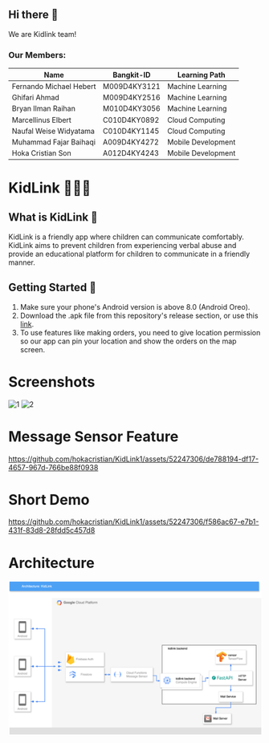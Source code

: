## Hi there 👋

We are Kidlink team!

### Our Members:

| Name                        | Bangkit-ID     | Learning Path      |
|-----------------------------|----------------|--------------------|
| Fernando Michael Hebert     | M009D4KY3121   | Machine Learning   |
| Ghifari Ahmad               | M009D4KY2516   | Machine Learning   |
| Bryan Ilman Raihan          | M010D4KY3056   | Machine Learning   |
| Marcellinus Elbert          | C010D4KY0892   | Cloud Computing    |
| Naufal Weise Widyatama      | C010D4KY1145   | Cloud Computing    |
| Muhammad Fajar Baihaqi      | A009D4KY4272   | Mobile Development |
| Hoka Cristian Son           | A012D4KY4243   | Mobile Development |

# KidLink 👩‍👧‍👦

## What is KidLink 🤔

KidLink is a friendly app where children can communicate comfortably. KidLink aims to prevent children from experiencing verbal abuse and provide an educational platform for children to communicate in a friendly manner.

## Getting Started 📱

1. Make sure your phone's Android version is above 8.0 (Android Oreo).
2. Download the .apk file from this repository's release section, or use this [link](https://drive.google.com/file/d/1r74L_QqCmiQop3JyeTDgj4ZMeTFnuwPf/view).
3. To use features like making orders, you need to give location permission so our app can pin your location and show the orders on the map screen.

# Screenshots
![1](https://github.com/hokacristian/KidLink1/assets/52247306/2c1b4e8d-19da-427a-805b-ba4fe8fd3c40)
![2](https://github.com/hokacristian/KidLink1/assets/52247306/8b41777c-b837-4e6a-a42d-e0d3a46fe3b0)

# Message Sensor Feature
https://github.com/hokacristian/KidLink1/assets/52247306/de788194-df17-4657-967d-766be88f0938

# Short Demo
https://github.com/hokacristian/KidLink1/assets/52247306/f586ac67-e7b1-431f-83d8-28fdd5c457d8


# Architecture
![Architecture diagram](../assets/kidlink-system.png)
